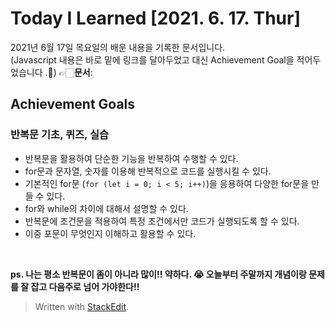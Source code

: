 ﻿# Today I Learned [2021. 6. 17. Thur]

2021년 6월 17일 목요일의 배운 내용을 기록한 문서입니다.  
(Javascript 내용은 바로 밑에 링크를 달아두었고 대신 Achievement Goal을 적어두었습니다 .🙂)
👉🏻**문서**: 

## Achievement Goals

### 반복문 기초, 퀴즈, 실습

-   반복문을 활용하여 단순한 기능을 반복하여 수행할 수 있다.
-   for문과 문자열, 숫자를 이용해 반복적으로 코드를 실행시킬 수 있다.
-   기본적인 for문 (`for (let i = 0; i < 5; i++)`)을 응용하여 다양한 for문을 만들 수 있다.
-   for와 while의 차이에 대해서 설명할 수 있다.
-   반복문에 조건문을 적용하여 특정 조건에서만 코드가 실행되도록 할 수 있다.
-   이중 포문이 무엇인지 이해하고 활용할 수 있다.

<br>

**ps. 나는 평소 반복문이 좀이 아니라 많이!! 약하다. 😭 오늘부터 주말까지 개념이랑 문제를 잘 잡고 다음주로 넘어 가야한다!!**

> Written with [StackEdit](https://stackedit.io/).
